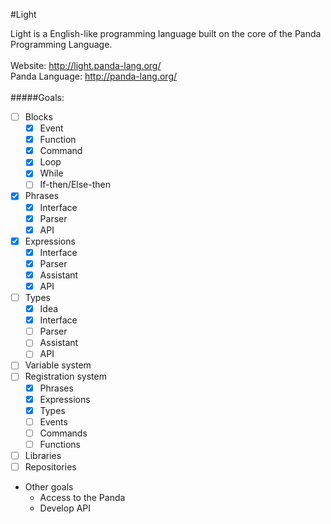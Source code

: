 #Light

Light is a English-like programming language built on the core of the Panda Programming Language.
<br>
<br>
Website: http://light.panda-lang.org/
<br>
Panda Language: http://panda-lang.org/
<br>
<br>
#####Goals:
- [ ] Blocks
  - [x] Event
  - [x] Function
  - [x] Command
  - [x] Loop
  - [x] While
  - [ ] If-then/Else-then
- [x] Phrases
  - [x] Interface
  - [x] Parser
  - [x] API
- [x] Expressions
  - [x] Interface
  - [x] Parser
  - [x] Assistant
  - [x] API
- [ ] Types
  - [x] Idea
  - [x] Interface
  - [ ] Parser
  - [ ] Assistant
  - [ ] API
- [ ] Variable system
- [ ] Registration system
  - [x] Phrases
  - [x] Expressions
  - [x] Types
  - [ ] Events
  - [ ] Commands
  - [ ] Functions
- [ ] Libraries
- [ ] Repositories
- Other goals
  - Access to the Panda
  - Develop API
